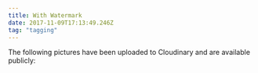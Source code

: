 ```yaml
---
title: With Watermark
date: 2017-11-09T17:13:49.246Z
tag: "tagging"
---
```

The following pictures have been uploaded to Cloudinary and are available publicly:
